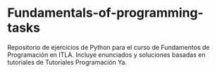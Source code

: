 # Fundamentals-of-programming-tasks
 Repositorio de ejercicios de Python para el curso de Fundamentos de Programación en ITLA. Incluye enunciados y soluciones basadas en tutoriales de Tutoriales Programación Ya.

